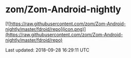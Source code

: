 
# zom/Zom-Android-nightly

[![https://raw.githubusercontent.com/zom/Zom-Android-nightly/master/fdroid/repo](icon.png)](https://raw.githubusercontent.com/zom/Zom-Android-nightly/master/fdroid/repo)

Last updated: 2018-09-28 16:29:11 UTC